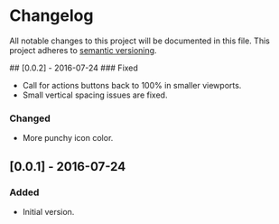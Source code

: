 # Changelog
All notable changes to this project will be documented in this file.
This project adheres to [semantic versioning](http://semver.org/).

## [0.0.2] - 2016-07-24
### Fixed
- Call for actions buttons back to 100% in smaller viewports.
- Small vertical spacing issues are fixed.

### Changed
- More punchy icon color.

## [0.0.1] - 2016-07-24
### Added
- Initial version.
